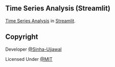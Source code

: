 ## Time Series Analysis (Streamlit)

[Time Series Analysis](https://en.wikipedia.org/wiki/Time_series) in [Streamlit](https://streamlit.io/).

## Copyright

Developer [@Sinha-Ujjawal](https://github.com/Sinha-Ujjawal)

Licensed Under [@MIT](./LICENSE)
